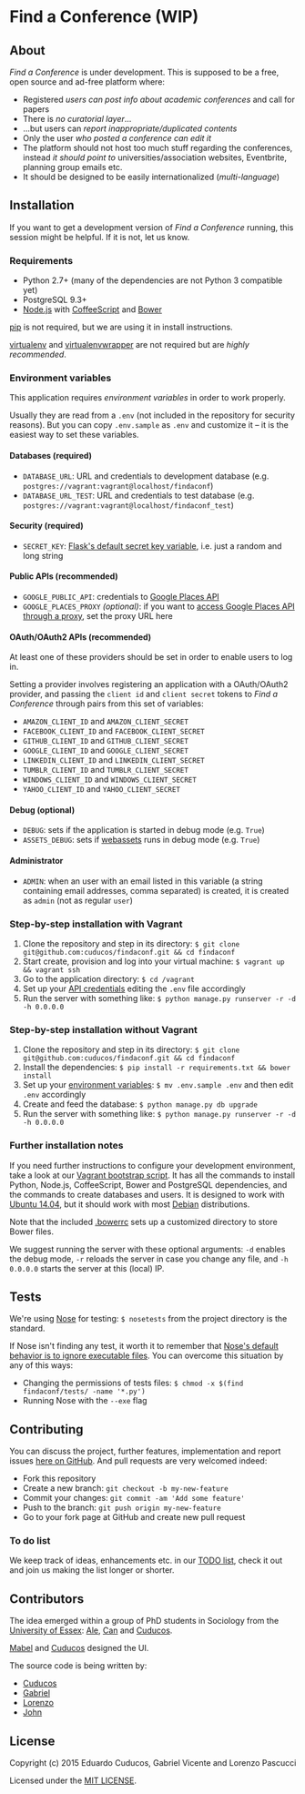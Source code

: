 # Find a Conference (WIP)

## About

_Find a Conference_ is under development. This is supposed to be a free, open source and ad-free platform where:

* Registered *users can post info about academic conferences* and call for papers
* There is *no curatorial layer*…
* …but users can *report inappropriate/duplicated contents*
* Only the user *who posted a conference can edit it* 
* The platform should not host too much stuff regarding the conferences, instead *it should point to* universities/association websites, Eventbrite, planning group emails etc.
* It should be designed to be easily internationalized (*multi-language*)

## Installation

If you want to get a development version of *Find a Conference* running, this session might be helpful. If it is not, let us know.

### Requirements

* Python 2.7+ (many of the dependencies are not Python 3 compatible yet)
* PostgreSQL 9.3+
* [Node.js](http://nodejs.org/) with [CoffeeScript](http://coffeescript.org/) and [Bower](http://bower.io/)

[pip](https://github.com/pypa/pip) is not required, but we are using it in install instructions.

[virtualenv](https://virtualenv.pypa.io/) and [virtualenvwrapper](http://virtualenvwrapper.readthedocs.org/) are not required but are *highly recommended*.

### Environment variables

This application requires *environment variables* in order to work properly.

Usually they are read from a `.env` (not included in the repository for security reasons). But you can copy `.env.sample` as `.env` and customize it – it is the easiest way to set these variables.

#### Databases (required)

* `DATABASE_URL`: URL and credentials to development database (e.g. `postgres://vagrant:vagrant@localhost/findaconf`)  
* `DATABASE_URL_TEST`: URL and credentials to test database (e.g. `postgres://vagrant:vagrant@localhost/findaconf_test`)  

#### Security (required)

* `SECRET_KEY`: [Flask's default secret key variable](http://flask.pocoo.org/docs/0.10/api/#flask.Flask.secret_key), i.e. just a random and long string

#### Public APIs (recommended)

* `GOOGLE_PUBLIC_API`: credentials to [Google Places API](https://developers.google.com/places/documentation/)
* `GOOGLE_PLACES_PROXY` *(optional)*: if you want to [access Google Places API through a proxy](contrib/google_places_proxy), set the proxy URL here

#### OAuth/OAuth2 APIs (recommended)

At least one of these providers should be set in order to enable users to log in.

Setting a provider involves registering an application with a OAuth/OAuth2 provider, and passing the `client id` and `client secret` tokens to *Find a Conference* through pairs from this set of variables:

* `AMAZON_CLIENT_ID` and `AMAZON_CLIENT_SECRET`
* `FACEBOOK_CLIENT_ID` and `FACEBOOK_CLIENT_SECRET`
* `GITHUB_CLIENT_ID` and `GITHUB_CLIENT_SECRET`
* `GOOGLE_CLIENT_ID` and `GOOGLE_CLIENT_SECRET`
* `LINKEDIN_CLIENT_ID` and `LINKEDIN_CLIENT_SECRET`
* `TUMBLR_CLIENT_ID` and `TUMBLR_CLIENT_SECRET`
* `WINDOWS_CLIENT_ID` and `WINDOWS_CLIENT_SECRET`
* `YAHOO_CLIENT_ID` and `YAHOO_CLIENT_SECRET`

#### Debug (optional)

* `DEBUG`: sets if the application is started in debug mode (e.g. `True`)
* `ASSETS_DEBUG`: sets if [webassets](http://webassets.readthedocs.org/en/latest/environment.html?highlight=debug#webassets.env.Environment.debug) runs in debug mode (e.g. `True`)

#### Administrator

* `ADMIN`: when an user with an email listed in this variable (a string containing email addresses, comma separated) is created, it is created as `admin` (not as regular `user`)

### Step-by-step installation with Vagrant

1. Clone the repository and step in its directory: `$ git clone git@github.com:cuducos/findaconf.git && cd findaconf`
1. Start create, provision and log into your virtual machine: `$ vagrant up && vagrant ssh`
1. Go to the application directory: `$ cd /vagrant`
1. Set up your [API credentials](#oauthoauth2-apis-recommended) editing the `.env` file accordingly
1. Run the server with something like: `$ python manage.py runserver -r -d -h 0.0.0.0`

### Step-by-step installation without Vagrant

1. Clone the repository and step in its directory: `$ git clone git@github.com:cuducos/findaconf.git && cd findaconf`
1. Install the dependencies: `$ pip install -r requirements.txt && bower install` 
1. Set up your [environment variables](#environment-variables): `$ mv .env.sample .env` and then edit `.env` accordingly
1. Create and feed the database: `$ python manage.py db upgrade`
1. Run the server with something like: `$ python manage.py runserver -r -d -h 0.0.0.0`

### Further installation notes

If you need further instructions to configure your development environment, take a look at our [Vagrant bootstrap script](/Vagrant.sh). It has all the commands to install Python, Node.js, CoffeeScript, Bower and PostgreSQL dependencies, and the commands to create databases and users. It is designed to work with [Ubuntu 14.04](http://releases.ubuntu.com/trusty/), but it should work with most [Debian](http://debian.org) distributions.

Note that the included [.bowerrc](/.bowerrc) sets up a customized directory to store Bower files.

We suggest running the server with these optional arguments: `-d` enables the debug mode, `-r` reloads the server in case you change any file, and `-h 0.0.0.0` starts the server at this (local) IP.

## Tests

We're using [Nose](https://nose.readthedocs.org) for testing: `$ nosetests` from the project directory is the standard. 

If Nose isn't finding any test, it worth it to remember that [Nose's default behavior is to ignore executable files](http://nose.readthedocs.org/en/latest/usage.html#extended-usage). You can overcome this situation by any of this ways:

* Changing the permissions of tests files: `$ chmod -x $(find findaconf/tests/ -name '*.py')`
* Running Nose with the `--exe` flag

## Contributing

You can discuss the project, further features, implementation and report issues [here on GitHub](https://github.com/cuducos/findaconf/issues). And pull requests are very welcomed indeed:

* Fork this repository
* Create a new branch: `git checkout -b my-new-feature`
* Commit your changes: `git commit -am 'Add some feature'`
* Push to the branch: `git push origin my-new-feature`
* Go to your fork page at GitHub and create new pull request

### To do list

We keep track of ideas, enhancements etc. in our [TODO list](TODO.md), check it out and join us making the list longer or shorter.

## Contributors

The idea emerged within a group of PhD students in Sociology from the [University of Essex](http://essex.ac.uk): [Ale](http://www.essex.ac.uk/sociology/staff/profile.aspx?ID=3787), [Can](http://www.essex.ac.uk/sociology/staff/profile.aspx?ID=3471) and [Cuducos](http://cuducos.me).

[Mabel](http://about.me/mabel_lazzarin) and [Cuducos](http://cuducos.me) designed the UI. 

The source code is being written by:

* [Cuducos](http://cuducos.me)
* [Gabriel](http://about.me/gabrielvicente)
* [Lorenzo](http://github.com/lorenzo-pasa)
* [John](http://github.com/jbaham2)

## License

Copyright (c) 2015 Eduardo Cuducos, Gabriel Vicente and Lorenzo Pascucci

Licensed under the [MIT LICENSE](LICENSE).

